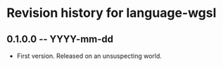 # Revision history for language-wgsl

## 0.1.0.0 -- YYYY-mm-dd

* First version. Released on an unsuspecting world.
